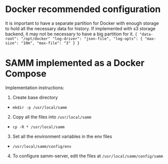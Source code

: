 # Docker recommended configuration
It is important to have a separate partition for Docker with enough storage to hold all the necessary data for history.
If implemented with s3 storage backend, it may not be necessary to have a big partition for it.
`{
	"data-root": "/opt/docker"
	"log-driver": "json-file",
	"log-opts": {
		"max-size": "10m",
		"max-file": "3"
	}
}`

# SAMM implemented as a Docker Compose
Implementation instructions:
1. Create base directory
- `mkdir -p /usr/local/samm`
2. Copy all the files into `/usr/local/samm`
- `cp -R * /usr/local/samm`
3. Set all the environment variables in the env files
- `/usr/local/samm/config/env`
4. To configure samm-server, edit the files at `/usr/local/samm/config/samm`
